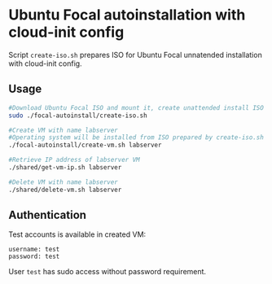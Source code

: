 # Ubuntu Focal autoinstallation with cloud-init config

Script `create-iso.sh` prepares ISO for Ubuntu Focal unnatended installation with cloud-init config.  

## Usage
```bash
#Download Ubuntu Focal ISO and mount it, create unattended install ISO afterwards
sudo ./focal-autoinstall/create-iso.sh

#Create VM with name labserver
#Operating system will be installed from ISO prepared by create-iso.sh script
./focal-autoinstall/create-vm.sh labserver

#Retrieve IP address of labserver VM
./shared/get-vm-ip.sh labserver

#Delete VM with name labserver
./shared/delete-vm.sh labserver
```

## Authentication
Test accounts is available in created VM:
```
username: test
password: test
```
User `test` has sudo access without password requirement.
